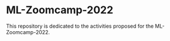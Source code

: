 # ML-Zoomcamp-2022
This repository is dedicated to the activities proposed for the ML-Zoomcamp-2022. 

